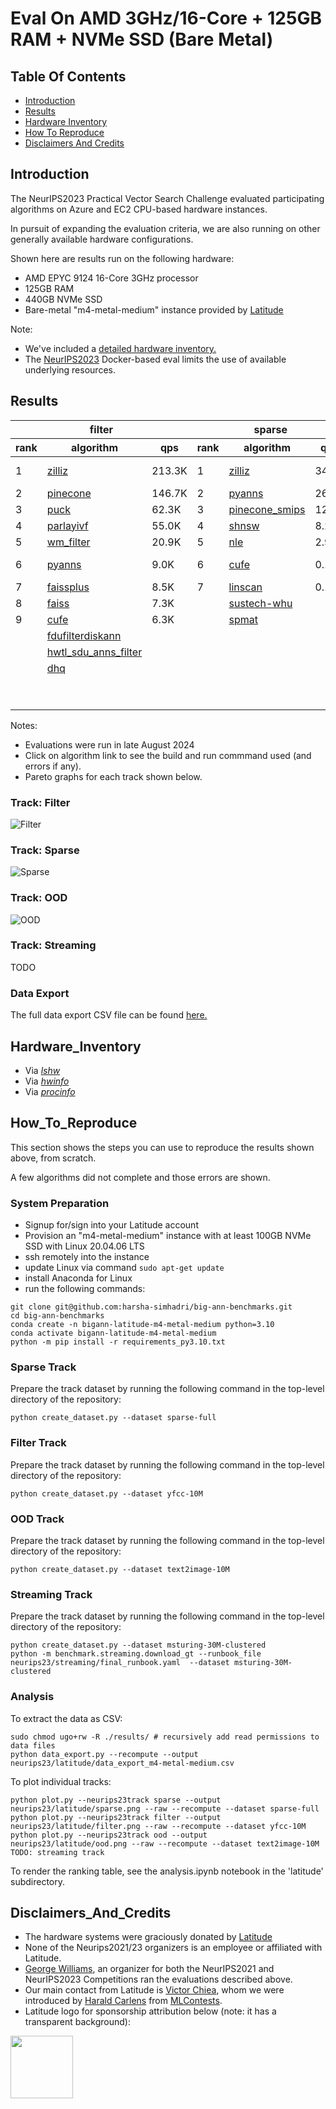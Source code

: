 
# Eval On AMD 3GHz/16-Core + 125GB RAM + NVMe SSD (Bare Metal)

## Table Of Contents

- [Introduction](#introduction)  
- [Results](#results) 
- [Hardware Inventory](#hardware_inventory)
- [How To Reproduce](#how_to_reproduce)
- [Disclaimers And Credits](#disclaimers_and_credits)  

## Introduction

The NeurIPS2023 Practical Vector Search Challenge evaluated participating algorithms on Azure and EC2 CPU-based hardware instances.

In pursuit of expanding the evaluation criteria, we are also running on other generally available hardware configurations.

Shown here are results run on the following hardware:
* AMD EPYC 9124 16-Core 3GHz processor
* 125GB RAM 
* 440GB NVMe SSD
* Bare-metal "m4-metal-medium" instance provided by [Latitude](https://www.latitude.sh/) 

Note:
* We've included a [detailed hardware inventory.](#hardware_inventory)
* The [NeurIPS2023](README.md) Docker-based eval limits the use of available underlying resources.

## Results
<table id="T_1a5fc">
  <thead>
    <tr>
      <th id="T_1a5fc_level0_col0" class="col_heading level0 col0" colspan="3">filter</th>
      <th id="T_1a5fc_level0_col3" class="col_heading level0 col3" colspan="3">sparse</th>
      <th id="T_1a5fc_level0_col6" class="col_heading level0 col6" colspan="3">ood</th>
    </tr>
    <tr>
      <th id="T_1a5fc_level1_col0" class="col_heading level1 col0" >rank</th>
      <th id="T_1a5fc_level1_col1" class="col_heading level1 col1" >algorithm</th>
      <th id="T_1a5fc_level1_col2" class="col_heading level1 col2" >qps</th>
      <th id="T_1a5fc_level1_col3" class="col_heading level1 col3" >rank</th>
      <th id="T_1a5fc_level1_col4" class="col_heading level1 col4" >algorithm</th>
      <th id="T_1a5fc_level1_col5" class="col_heading level1 col5" >qps</th>
      <th id="T_1a5fc_level1_col6" class="col_heading level1 col6" >rank</th>
      <th id="T_1a5fc_level1_col7" class="col_heading level1 col7" >algorithm</th>
      <th id="T_1a5fc_level1_col8" class="col_heading level1 col8" >qps</th>
    </tr>
  </thead>
  <tbody>
    <tr>
      <td id="T_1a5fc_row0_col0" class="data row0 col0" >1</td>
      <td id="T_1a5fc_row0_col1" class="data row0 col1" ><a href="latitude/commands/filter__zilliz.sh"><div style="height:100%;width:100%">zilliz</div></a></td>
      <td id="T_1a5fc_row0_col2" class="data row0 col2" >               213.3K</td>
      <td id="T_1a5fc_row0_col3" class="data row0 col3" >1</td>
      <td id="T_1a5fc_row0_col4" class="data row0 col4" ><a href="latitude/commands/sparse__zilliz.sh"><div style="height:100%;width:100%">zilliz</div></a></td>
      <td id="T_1a5fc_row0_col5" class="data row0 col5" >                34.8K</td>
      <td id="T_1a5fc_row0_col6" class="data row0 col6" >1</td>
      <td id="T_1a5fc_row0_col7" class="data row0 col7" ><a href="latitude/commands/ood__pinecone-ood.sh"><div style="height:100%;width:100%">pinecone-ood</div></a></td>
      <td id="T_1a5fc_row0_col8" class="data row0 col8" >                76.9K</td>
    </tr>
    <tr>
      <td id="T_1a5fc_row1_col0" class="data row1 col0" >2</td>
      <td id="T_1a5fc_row1_col1" class="data row1 col1" ><a href="latitude/commands/filter__pinecone.sh"><div style="height:100%;width:100%">pinecone</div></a></td>
      <td id="T_1a5fc_row1_col2" class="data row1 col2" >               146.7K</td>
      <td id="T_1a5fc_row1_col3" class="data row1 col3" >2</td>
      <td id="T_1a5fc_row1_col4" class="data row1 col4" ><a href="latitude/commands/sparse__pyanns.sh"><div style="height:100%;width:100%">pyanns</div></a></td>
      <td id="T_1a5fc_row1_col5" class="data row1 col5" >                26.9K</td>
      <td id="T_1a5fc_row1_col6" class="data row1 col6" >2</td>
      <td id="T_1a5fc_row1_col7" class="data row1 col7" ><a href="latitude/commands/ood__zilliz.sh"><div style="height:100%;width:100%">zilliz</div></a></td>
      <td id="T_1a5fc_row1_col8" class="data row1 col8" >                73.5K</td>
    </tr>
    <tr>
      <td id="T_1a5fc_row2_col0" class="data row2 col0" >3</td>
      <td id="T_1a5fc_row2_col1" class="data row2 col1" ><a href="latitude/commands/filter__puck.sh"><div style="height:100%;width:100%">puck</div></a></td>
      <td id="T_1a5fc_row2_col2" class="data row2 col2" >                62.3K</td>
      <td id="T_1a5fc_row2_col3" class="data row2 col3" >3</td>
      <td id="T_1a5fc_row2_col4" class="data row2 col4" ><a href="latitude/commands/sparse__pinecone_smips.sh"><div style="height:100%;width:100%">pinecone_smips</div></a></td>
      <td id="T_1a5fc_row2_col5" class="data row2 col5" >                12.0K</td>
      <td id="T_1a5fc_row2_col6" class="data row2 col6" >3</td>
      <td id="T_1a5fc_row2_col7" class="data row2 col7" ><a href="latitude/commands/ood__pyanns.sh"><div style="height:100%;width:100%">pyanns</div></a></td>
      <td id="T_1a5fc_row2_col8" class="data row2 col8" >                55.5K</td>
    </tr>
    <tr>
      <td id="T_1a5fc_row3_col0" class="data row3 col0" >4</td>
      <td id="T_1a5fc_row3_col1" class="data row3 col1" ><a href="latitude/commands/filter__parlayivf.sh"><div style="height:100%;width:100%">parlayivf</div></a></td>
      <td id="T_1a5fc_row3_col2" class="data row3 col2" >                55.0K</td>
      <td id="T_1a5fc_row3_col3" class="data row3 col3" >4</td>
      <td id="T_1a5fc_row3_col4" class="data row3 col4" ><a href="latitude/commands/sparse__shnsw.sh"><div style="height:100%;width:100%">shnsw</div></a></td>
      <td id="T_1a5fc_row3_col5" class="data row3 col5" >                 8.2K</td>
      <td id="T_1a5fc_row3_col6" class="data row3 col6" >4</td>
      <td id="T_1a5fc_row3_col7" class="data row3 col7" ><a href="latitude/commands/ood__scann.sh"><div style="height:100%;width:100%">scann</div></a></td>
      <td id="T_1a5fc_row3_col8" class="data row3 col8" >                32.3K</td>
    </tr>
    <tr>
      <td id="T_1a5fc_row4_col0" class="data row4 col0" >5</td>
      <td id="T_1a5fc_row4_col1" class="data row4 col1" ><a href="latitude/commands/filter__wm_filter.sh"><div style="height:100%;width:100%">wm_filter</div></a></td>
      <td id="T_1a5fc_row4_col2" class="data row4 col2" >                20.9K</td>
      <td id="T_1a5fc_row4_col3" class="data row4 col3" >5</td>
      <td id="T_1a5fc_row4_col4" class="data row4 col4" ><a href="latitude/commands/sparse__nle.sh"><div style="height:100%;width:100%">nle</div></a></td>
      <td id="T_1a5fc_row4_col5" class="data row4 col5" >                 2.9K</td>
      <td id="T_1a5fc_row4_col6" class="data row4 col6" >5</td>
      <td id="T_1a5fc_row4_col7" class="data row4 col7" ><a href="latitude/commands/ood__sustech-ood.sh"><div style="height:100%;width:100%">sustech-ood</div></a></td>
      <td id="T_1a5fc_row4_col8" class="data row4 col8" >                28.5K</td>
    </tr>
    <tr>
      <td id="T_1a5fc_row5_col0" class="data row5 col0" >6</td>
      <td id="T_1a5fc_row5_col1" class="data row5 col1" ><a href="latitude/commands/filter__pyanns.sh"><div style="height:100%;width:100%">pyanns</div></a></td>
      <td id="T_1a5fc_row5_col2" class="data row5 col2" >                 9.0K</td>
      <td id="T_1a5fc_row5_col3" class="data row5 col3" >6</td>
      <td id="T_1a5fc_row5_col4" class="data row5 col4" ><a href="latitude/commands/sparse__cufe.sh"><div style="height:100%;width:100%">cufe</div></a></td>
      <td id="T_1a5fc_row5_col5" class="data row5 col5" >                 0.1K</td>
      <td id="T_1a5fc_row5_col6" class="data row5 col6" >6</td>
      <td id="T_1a5fc_row5_col7" class="data row5 col7" ><a href="latitude/commands/ood__mysteryann-dif.sh"><div style="height:100%;width:100%">mysteryann-dif</div></a></td>
      <td id="T_1a5fc_row5_col8" class="data row5 col8" >                27.9K</td>
    </tr>
    <tr>
      <td id="T_1a5fc_row6_col0" class="data row6 col0" >7</td>
      <td id="T_1a5fc_row6_col1" class="data row6 col1" ><a href="latitude/commands/filter__faissplus.sh"><div style="height:100%;width:100%">faissplus</div></a></td>
      <td id="T_1a5fc_row6_col2" class="data row6 col2" >                 8.5K</td>
      <td id="T_1a5fc_row6_col3" class="data row6 col3" >7</td>
      <td id="T_1a5fc_row6_col4" class="data row6 col4" ><a href="latitude/commands/sparse__linscan.sh"><div style="height:100%;width:100%">linscan</div></a></td>
      <td id="T_1a5fc_row6_col5" class="data row6 col5" >                 0.1K</td>
      <td id="T_1a5fc_row6_col6" class="data row6 col6" >7</td>
      <td id="T_1a5fc_row6_col7" class="data row6 col7" ><a href="latitude/commands/ood__mysteryann.sh"><div style="height:100%;width:100%">mysteryann</div></a></td>
      <td id="T_1a5fc_row6_col8" class="data row6 col8" >                26.6K</td>
    </tr>
    <tr>
      <td id="T_1a5fc_row7_col0" class="data row7 col0" >8</td>
      <td id="T_1a5fc_row7_col1" class="data row7 col1" ><a href="latitude/commands/filter__faiss.sh"><div style="height:100%;width:100%">faiss</div></a></td>
      <td id="T_1a5fc_row7_col2" class="data row7 col2" >                 7.3K</td>
      <td id="T_1a5fc_row7_col3" class="data row7 col3" ><NA></td>
      <td id="T_1a5fc_row7_col4" class="data row7 col4" ><a href="latitude/commands/sparse__sustech-whu.sh"><div style="height:100%;width:100%">sustech-whu</div></a></td>
      <td id="T_1a5fc_row7_col5" class="data row7 col5" ></td>
      <td id="T_1a5fc_row7_col6" class="data row7 col6" >8</td>
      <td id="T_1a5fc_row7_col7" class="data row7 col7" ><a href="latitude/commands/ood__vamana.sh"><div style="height:100%;width:100%">vamana</div></a></td>
      <td id="T_1a5fc_row7_col8" class="data row7 col8" >                20.0K</td>
    </tr>
    <tr>
      <td id="T_1a5fc_row8_col0" class="data row8 col0" >9</td>
      <td id="T_1a5fc_row8_col1" class="data row8 col1" ><a href="latitude/commands/filter__cufe.sh"><div style="height:100%;width:100%">cufe</div></a></td>
      <td id="T_1a5fc_row8_col2" class="data row8 col2" >                 6.3K</td>
      <td id="T_1a5fc_row8_col3" class="data row8 col3" ><NA></td>
      <td id="T_1a5fc_row8_col4" class="data row8 col4" ><a href="latitude/commands/sparse__spmat.sh"><div style="height:100%;width:100%">spmat</div></a></td>
      <td id="T_1a5fc_row8_col5" class="data row8 col5" ></td>
      <td id="T_1a5fc_row8_col6" class="data row8 col6" >9</td>
      <td id="T_1a5fc_row8_col7" class="data row8 col7" ><a href="latitude/commands/ood__puck.sh"><div style="height:100%;width:100%">puck</div></a></td>
      <td id="T_1a5fc_row8_col8" class="data row8 col8" >                19.0K</td>
    </tr>
    <tr>
      <td id="T_1a5fc_row9_col0" class="data row9 col0" ><NA></td>
      <td id="T_1a5fc_row9_col1" class="data row9 col1" ><a href="latitude/commands/filter__fdufilterdiskann.sh"><div style="height:100%;width:100%">fdufilterdiskann</div></a></td>
      <td id="T_1a5fc_row9_col2" class="data row9 col2" ></td>
      <td id="T_1a5fc_row9_col3" class="data row9 col3" ><NA></td>
      <td id="T_1a5fc_row9_col4" class="data row9 col4" ></td>
      <td id="T_1a5fc_row9_col5" class="data row9 col5" ></td>
      <td id="T_1a5fc_row9_col6" class="data row9 col6" >10</td>
      <td id="T_1a5fc_row9_col7" class="data row9 col7" ><a href="latitude/commands/ood__ngt.sh"><div style="height:100%;width:100%">ngt</div></a></td>
      <td id="T_1a5fc_row9_col8" class="data row9 col8" >                11.9K</td>
    </tr>
    <tr>
      <td id="T_1a5fc_row10_col0" class="data row10 col0" ><NA></td>
      <td id="T_1a5fc_row10_col1" class="data row10 col1" ><a href="latitude/commands/filter__hwtl_sdu_anns_filter.sh"><div style="height:100%;width:100%">hwtl_sdu_anns_filter</div></a></td>
      <td id="T_1a5fc_row10_col2" class="data row10 col2" ></td>
      <td id="T_1a5fc_row10_col3" class="data row10 col3" ><NA></td>
      <td id="T_1a5fc_row10_col4" class="data row10 col4" ></td>
      <td id="T_1a5fc_row10_col5" class="data row10 col5" ></td>
      <td id="T_1a5fc_row10_col6" class="data row10 col6" >11</td>
      <td id="T_1a5fc_row10_col7" class="data row10 col7" ><a href="latitude/commands/ood__epsearch.sh"><div style="height:100%;width:100%">epsearch</div></a></td>
      <td id="T_1a5fc_row10_col8" class="data row10 col8" >                 7.7K</td>
    </tr>
    <tr>
      <td id="T_1a5fc_row11_col0" class="data row11 col0" ><NA></td>
      <td id="T_1a5fc_row11_col1" class="data row11 col1" ><a href="latitude/commands/filter__dhq.sh"><div style="height:100%;width:100%">dhq</div></a></td>
      <td id="T_1a5fc_row11_col2" class="data row11 col2" ></td>
      <td id="T_1a5fc_row11_col3" class="data row11 col3" ><NA></td>
      <td id="T_1a5fc_row11_col4" class="data row11 col4" ></td>
      <td id="T_1a5fc_row11_col5" class="data row11 col5" ></td>
      <td id="T_1a5fc_row11_col6" class="data row11 col6" >12</td>
      <td id="T_1a5fc_row11_col7" class="data row11 col7" ><a href="latitude/commands/ood__diskann.sh"><div style="height:100%;width:100%">diskann</div></a></td>
      <td id="T_1a5fc_row11_col8" class="data row11 col8" >                 6.4K</td>
    </tr>
    <tr>
      <td id="T_1a5fc_row12_col0" class="data row12 col0" ><NA></td>
      <td id="T_1a5fc_row12_col1" class="data row12 col1" ></td>
      <td id="T_1a5fc_row12_col2" class="data row12 col2" ></td>
      <td id="T_1a5fc_row12_col3" class="data row12 col3" ><NA></td>
      <td id="T_1a5fc_row12_col4" class="data row12 col4" ></td>
      <td id="T_1a5fc_row12_col5" class="data row12 col5" ></td>
      <td id="T_1a5fc_row12_col6" class="data row12 col6" >13</td>
      <td id="T_1a5fc_row12_col7" class="data row12 col7" ><a href="latitude/commands/ood__cufe.sh"><div style="height:100%;width:100%">cufe</div></a></td>
      <td id="T_1a5fc_row12_col8" class="data row12 col8" >                 5.4K</td>
    </tr>
    <tr>
      <td id="T_1a5fc_row13_col0" class="data row13 col0" ><NA></td>
      <td id="T_1a5fc_row13_col1" class="data row13 col1" ></td>
      <td id="T_1a5fc_row13_col2" class="data row13 col2" ></td>
      <td id="T_1a5fc_row13_col3" class="data row13 col3" ><NA></td>
      <td id="T_1a5fc_row13_col4" class="data row13 col4" ></td>
      <td id="T_1a5fc_row13_col5" class="data row13 col5" ></td>
      <td id="T_1a5fc_row13_col6" class="data row13 col6" ><NA></td>
      <td id="T_1a5fc_row13_col7" class="data row13 col7" ><a href="latitude/commands/ood__puck-fizz.sh"><div style="height:100%;width:100%">puck-fizz</div></a></td>
      <td id="T_1a5fc_row13_col8" class="data row13 col8" ></td>
    </tr>
  </tbody>
</table>
 

Notes:
* Evaluations were run in late August 2024
* Click on algorithm link to see the build and run commmand used (and errors if any).
* Pareto graphs for each track shown below.

### Track: Filter

![Filter](latitude/filter.png)

### Track: Sparse

![Sparse](latitude/sparse.png)

### Track: OOD

![OOD](latitude/ood.png)

### Track: Streaming

TODO

### Data Export

The full data export CSV file can be found [here.](latitude/data_export_m4-metal-medium.csv)

## Hardware_Inventory

* Via [*lshw*](latitude/m4-metal-medium-lshw.txt)
* Via [*hwinfo*](latitude/m4-metal-medium-hwinfo.txt)
* Via [*procinfo*](latitude/m4-metal-medium-procinfo.txt)

## How_To_Reproduce

This section shows the steps you can use to reproduce the results shown above, from scratch.

A few algorithms did not complete and those errors are shown.

### System Preparation

* Signup for/sign into your Latitude account 
* Provision an "m4-metal-medium" instance with at least 100GB NVMe SSD with Linux 20.04.06 LTS
* ssh remotely into the instance
* update Linux via command ```sudo apt-get update```
* install Anaconda for Linux
* run the following commands:
```
git clone git@github.com:harsha-simhadri/big-ann-benchmarks.git
cd big-ann-benchmarks
conda create -n bigann-latitude-m4-metal-medium python=3.10
conda activate bigann-latitude-m4-metal-medium
python -m pip install -r requirements_py3.10.txt 
```

### Sparse Track

Prepare the track dataset by running the following command in the top-level directory of the repository:
```
python create_dataset.py --dataset sparse-full
```

### Filter Track

Prepare the track dataset by running the following command in the top-level directory of the repository:
```
python create_dataset.py --dataset yfcc-10M
```
### OOD Track

Prepare the track dataset by running the following command in the top-level directory of the repository:
```
python create_dataset.py --dataset text2image-10M 
```

### Streaming Track

Prepare the track dataset by running the following command in the top-level directory of the repository:
```
python create_dataset.py --dataset msturing-30M-clustered
python -m benchmark.streaming.download_gt --runbook_file neurips23/streaming/final_runbook.yaml  --dataset msturing-30M-clustered
```

### Analysis

To extract the data as CSV:
```
sudo chmod ugo+rw -R ./results/ # recursively add read permissions to data files
python data_export.py --recompute --output neurips23/latitude/data_export_m4-metal-medium.csv
```

To plot individual tracks:
```
python plot.py --neurips23track sparse --output neurips23/latitude/sparse.png --raw --recompute --dataset sparse-full
python plot.py --neurips23track filter --output neurips23/latitude/filter.png --raw --recompute --dataset yfcc-10M
python plot.py --neurips23track ood --output neurips23/latitude/ood.png --raw --recompute --dataset text2image-10M
TODO: streaming track
```

To render the ranking table, see the analysis.ipynb notebook in the 'latitude' subdirectory.

## Disclaimers_And_Credits

* The hardware systems were graciously donated by [Latitude](https://www.latitude.sh/)
* None of the Neurips2021/23 organizers is an employee or affiliated with Latitude.
* [George Williams](https://github.com/sourcesync), an organizer for both the NeurIPS2021 and NeurIPS2023 Competitions ran the evaluations described above.
* Our main contact from Latitude is [Victor Chiea](victor.chiea@latitude.sh), whom we were introduced by [Harald Carlens](harald@mlcontests.com) from [MLContests](https://mlcontests.com/).
* Latitude logo for sponsorship attribution below (note: it has a transparent background):
<img src="latitude/latitude_logo.png" height="100px">
